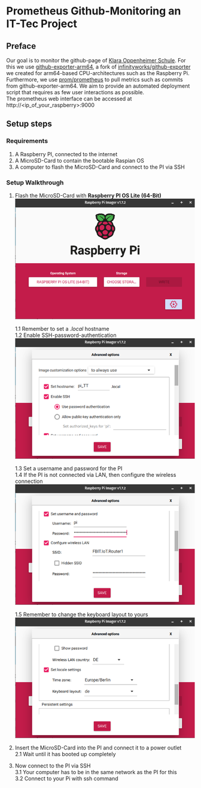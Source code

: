 # Prometheus Github-Monitoring an IT-Tec Project
## Preface
Our goal is to monitor the github-page of [Klara Oppenheimer Schule](https://github.com/KlaraOppenheimerSchule).
For this we use [github-exporter-arm64](https://github.com/Shahondin1624/github-exporter-arm64), a fork of
[infinityworks/github-exporter](https://github.com/infinityworks/github-exporter) we created for arm64-based
CPU-architectures such as the Raspberry Pi. Furthermore, we use [prom/prometheus](https://hub.docker.com/r/prom/prometheus)
to pull metrics such as commits from github-exporter-arm64. We aim to provide an automated deployment
script that requires as few user interactions as possible.  
The prometheus web interface can be accessed at http://<ip_of_your_raspberry>:9000

## Setup steps
### Requirements
1. A Raspberry PI, connected to the internet
2. A MicroSD-Card to contain the bootable Raspian OS
3. A computer to flash the MicroSD-Card and connect to the PI via SSH

### Setup Walkthrough
1. Flash the MicroSD-Card with **Raspberry PI OS Lite (64-Bit)**  
   ![Screenshot of Raspberry Pi Imager](https://raw.githubusercontent.com/Shahondin1624/IT-Tec_Prometheus/main/screenshots/1_Imager_1.png)

   1.1 Remember to set a *.local* hostname  
   1.2 Enable SSH-password-authentication  
![Screenshot of Raspberry Pi Imager showing options to set local hostname and ssh connection](https://raw.githubusercontent.com/Shahondin1624/IT-Tec_Prometheus/main/screenshots/1_Imager_2.png)

   1.3 Set a username and password for the PI  
   1.4 If the PI is not connected via LAN, then configure the wireless connection  
![Screenshot of Raspberry Pi Imager showing options to set local hostname and ssh connection](https://raw.githubusercontent.com/Shahondin1624/IT-Tec_Prometheus/main/screenshots/1_Imager_3.png)

   1.5 Remember to change the keyboard layout to yours  
![Screenshot of Raspberry Pi Imager showing options to set local hostname and ssh connection](https://raw.githubusercontent.com/Shahondin1624/IT-Tec_Prometheus/main/screenshots/1_Imager_4.png)

2. Insert the MicroSD-Card into the PI and connect it to a power outlet  
   2.1 Wait until it has booted up completely

3. Now connect to the PI via SSH  
   3.1 Your computer has to be in the same network as the PI for this  
   3.2 Connect to your Pi with ssh command  
